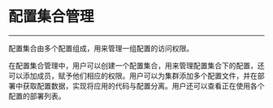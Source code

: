 # 配置集合管理

---

配置集合由多个配置组成，用来管理一组配置的访问权限。

在配置集合管理中，用户可以创建一个配置集合，用来管理配置集合下的配置，还可以添加成员，赋予他们相应的权限。用户可以为集群添加多个配置文件，并在部署中获取配置数据，实现将应用的代码与配置分离。用户还可以查看正在使用各个配置的部署列表。
